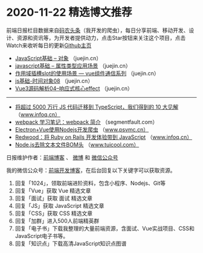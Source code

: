 # 2020-11-22 精选博文推荐

前端日报栏目数据来自[码农头条](https://toutiao.qdkfweb.cn/)（我开发的爬虫），每日分享前端、移动开发、设计、资源和资讯等，为开发者提供动力，点击Star按钮来关注这个项目，点击Watch来收听每日的更新[Github主页](https://github.com/kujian/frontendDaily)
* [JavaScript基础 &#8211; 对象](https://juejin.cn/post/6897113808909959176) （juejin.cn）
* [javascript基础 &#8211; 属性类型应用场景](https://juejin.cn/post/6897112763827486734) （juejin.cn）
* [作用域插槽slot的使用场景 &#8212; vue组件通信系列](https://juejin.cn/post/6897111936707051527) （juejin.cn）
* [js基础-时间对象08](https://juejin.cn/post/6897110977624408072) （juejin.cn）
* [Vue3源码解析04&#8211;响应式核心effect](https://juejin.cn/post/6897109326108819464) （juejin.cn）

***
* [将超过 5000 万行 JS 代码迁移到 TypeScript，我们得到的 10 大见解](https://www.infoq.cn/article/4AwdEapah3ujxHGNSNQt) （www.infoq.cn）
* [webpack 学习笔记：webpack 简介](https://segmentfault.com/a/1190000038238544) （segmentfault.com）
* [Electron+Vue使用Nodejs开发爬虫](https://www.psvmc.cn/article/2020-11-11-nodejs-crawler.html) （www.psvmc.cn）
* [Redwood：将 Ruby on Rails 开发体验带到 JavaScript](https://www.infoq.cn/article/lQYSGiCPNOBrfVfEtBpL) （www.infoq.cn）
* [Node.js去除文本文件BOM头](http://www.tuicool.com/articles/hit/umuaUzz) （www.tuicool.com）

日报维护作者：[前端博客](https://qdkfweb.cn/) 、 [微博](http://weibo.com/kujian) 和 [微信公众号](https://open.weixin.qq.com/qr/code?username=caibaojian_com)

我的微信公众号：[前端开发博客](https://open.weixin.qq.com/qr/code?username=caibaojian_com)，在后台回复以下关键字可以获取资源。

1. 回复「1024」，领取前端进阶资料，包含小程序、Nodejs、Git等
2. 回复「Vue」获取 Vue 精选文章
3. 回复「面试」获取 面试 精选文章
4. 回复「JS」获取 JavaScript 精选文章
5. 回复「CSS」获取 CSS 精选文章
6. 回复「加群」进入500人前端精英群
7. 回复「电子书」下载我整理的大量前端资源，含面试、Vue实战项目、CSS和JavaScript电子书等。
8. 回复「知识点」下载高清JavaScript知识点图谱